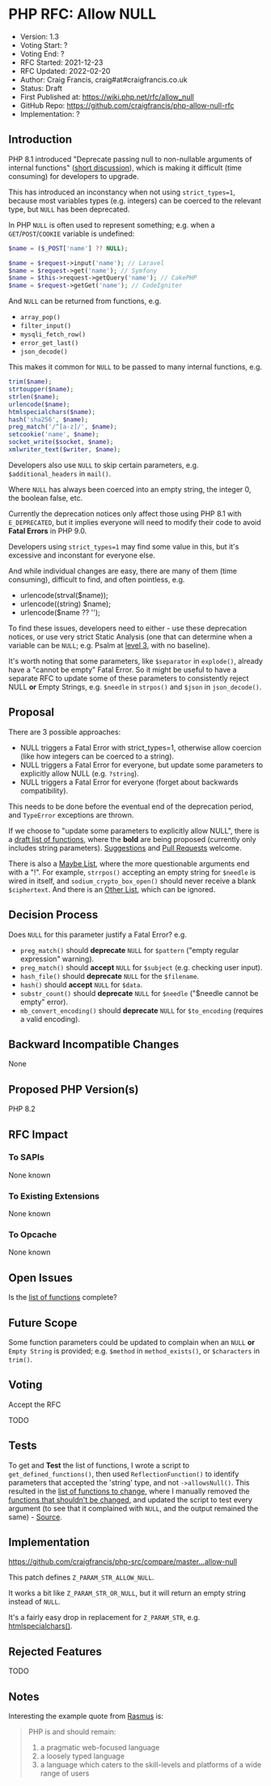 # PHP RFC: Allow NULL

* Version: 1.3
* Voting Start: ?
* Voting End: ?
* RFC Started: 2021-12-23
* RFC Updated: 2022-02-20
* Author: Craig Francis, craig#at#craigfrancis.co.uk
* Status: Draft
* First Published at: https://wiki.php.net/rfc/allow_null
* GitHub Repo: https://github.com/craigfrancis/php-allow-null-rfc
* Implementation: ?

## Introduction

PHP 8.1 introduced "Deprecate passing null to non-nullable arguments of internal functions" ([short discussion](https://externals.io/message/112327)), which is making it difficult (time consuming) for developers to upgrade.

This has introduced an inconstancy when not using `strict_types=1`, because most variables types (e.g. integers) can be coerced to the relevant type, but `NULL` has been deprecated.

In PHP `NULL` is often used to represent something; e.g. when a `GET`/`POST`/`COOKIE` variable is undefined:

```php
$name = ($_POST['name'] ?? NULL);

$name = $request->input('name'); // Laravel
$name = $request->get('name'); // Symfony
$name = $this->request->getQuery('name'); // CakePHP
$name = $request->getGet('name'); // CodeIgniter
```

And `NULL` can be returned from functions, e.g.

* `array_pop()`
* `filter_input()`
* `mysqli_fetch_row()`
* `error_get_last()`
* `json_decode()`

This makes it common for `NULL` to be passed to many internal functions, e.g.

```php
trim($name);
strtoupper($name);
strlen($name);
urlencode($name);
htmlspecialchars($name);
hash('sha256', $name);
preg_match('/^[a-z]/', $name);
setcookie('name', $name);
socket_write($socket, $name);
xmlwriter_text($writer, $name);
```

Developers also use `NULL` to skip certain parameters, e.g. `$additional_headers` in `mail()`.

Where `NULL` has always been coerced into an empty string, the integer 0, the boolean false, etc.

Currently the deprecation notices only affect those using PHP 8.1 with `E_DEPRECATED`, but it implies everyone will need to modify their code to avoid **Fatal Errors** in PHP 9.0.

Developers using `strict_types=1` may find some value in this, but it's excessive and inconstant for everyone else.

And while individual changes are easy, there are many of them (time consuming), difficult to find, and often pointless, e.g.

* urlencode(strval($name));
* urlencode((string) $name);
* urlencode($name ?? '');

To find these issues, developers need to either - use these deprecation notices, or use very strict Static Analysis (one that can determine when a variable can be `NULL`; e.g. Psalm at [level 3](https://psalm.dev/docs/running_psalm/error_levels/), with no baseline).

It's worth noting that some parameters, like `$separator` in `explode()`, already have a "cannot be empty" Fatal Error. So it might be useful to have a separate RFC to update some of these parameters to consistently reject NULL **or** Empty Strings, e.g. `$needle` in `strpos()` and `$json` in `json_decode()`.

## Proposal

There are 3 possible approaches:

- NULL triggers a Fatal Error with strict_types=1, otherwise allow coercion (like how integers can be coerced to a string).
- NULL triggers a Fatal Error for everyone, but update some parameters to explicitly allow NULL (e.g. `?string`).
- NULL triggers a Fatal Error for everyone (forget about backwards compatibility).

This needs to be done before the eventual end of the deprecation period, and `TypeError` exceptions are thrown.

If we choose to "update some parameters to explicitly allow NULL", there is a [draft list of functions](https://github.com/craigfrancis/php-allow-null-rfc/blob/main/functions-change.md), where the **bold** are being proposed (currently only includes string parameters). [Suggestions](https://github.com/craigfrancis/php-allow-null-rfc/issues) and [Pull Requests](https://github.com/craigfrancis/php-allow-null-rfc/pulls) welcome.

There is also a [Maybe List](https://github.com/craigfrancis/php-allow-null-rfc/blob/main/functions-maybe.md), where the more questionable arguments end with a "!". For example, `strrpos()` accepting an empty string for `$needle` is wired in itself, and `sodium_crypto_box_open()` should never receive a blank `$ciphertext`. And there is an [Other List](https://github.com/craigfrancis/php-allow-null-rfc/blob/main/functions-other.md), which can be ignored.

## Decision Process

Does `NULL` for this parameter justify a Fatal Error? e.g.

- `preg_match()` should **deprecate** `NULL` for `$pattern` ("empty regular expression" warning).
- `preg_match()` should **accept** `NULL` for `$subject` (e.g. checking user input).
- `hash_file()` should **deprecate** `NULL` for the `$filename`.
- `hash()` should **accept** `NULL` for `$data`.
- `substr_count()` should **deprecate** `NULL` for `$needle` ("$needle cannot be empty" error).
- `mb_convert_encoding()` should **deprecate** `NULL` for `$to_encoding` (requires a valid encoding).

## Backward Incompatible Changes

None

## Proposed PHP Version(s)

PHP 8.2

## RFC Impact

### To SAPIs

None known

### To Existing Extensions

None known

### To Opcache

None known

## Open Issues

Is the [list of functions](https://github.com/craigfrancis/php-allow-null-rfc/blob/main/functions-change.md) complete?

## Future Scope

Some function parameters could be updated to complain when an `NULL` **or** `Empty String` is provided; e.g. `$method` in `method_exists()`, or `$characters` in `trim()`.

## Voting

Accept the RFC

TODO

## Tests

To get and **Test** the list of functions, I wrote a script to `get_defined_functions()`, then used `ReflectionFunction()` to identify parameters that accepted the 'string' type, and not `->allowsNull()`. This resulted in the [list of functions to change](https://github.com/craigfrancis/php-allow-null-rfc/blob/main/functions-change.md), where I manually removed the [functions that shouldn't be changed](https://github.com/craigfrancis/php-allow-null-rfc/blob/main/functions-other.md), and updated the script to test every argument (to see that it complained with `NULL`, and the output remained the same) - [Source](https://github.com/craigfrancis/php-allow-null-rfc/blob/main/functions.php).

## Implementation

https://github.com/craigfrancis/php-src/compare/master...allow-null

This patch defines `Z_PARAM_STR_ALLOW_NULL`.

It works a bit like `Z_PARAM_STR_OR_NULL`, but it will return an empty string instead of `NULL`.

It's a fairly easy drop in replacement for `Z_PARAM_STR`, e.g. [htmlspecialchars()](https://github.com/php/php-src/blob/7b90ebeb3f954123915f6d62fb7b2cd3fdf3c6ec/ext/standard/html.c#L1324).

## Rejected Features

TODO

## Notes

Interesting the example quote from [Rasmus](http://news.php.net/php.internals/71525) is:

> PHP is and should remain:
> 1) a pragmatic web-focused language
> 2) a loosely typed language
> 3) a language which caters to the skill-levels and platforms of a wide range of users
